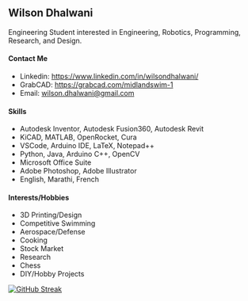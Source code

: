 ## Wilson Dhalwani

Engineering Student interested in Engineering, Robotics, Programming, Research, and Design. 

#### Contact Me
- Linkedin: https://www.linkedin.com/in/wilsondhalwani/ 
- GrabCAD: https://grabcad.com/midlandswim-1 
- Email: wilson.dhalwani@gmail.com

#### Skills
- Autodesk Inventor, Autodesk Fusion360, Autodesk Revit 
- KiCAD, MATLAB, OpenRocket, Cura
- VSCode, Arduino IDE, LaTeX, Notepad++
- Python, Java, Arduino C++, OpenCV
- Microsoft Office Suite
- Adobe Photoshop, Adobe Illustrator 
- English, Marathi, French 

#### Interests/Hobbies
- 3D Printing/Design 
- Competitive Swimming
- Aerospace/Defense 
- Cooking 
- Stock Market 
- Research 
- Chess 
- DIY/Hobby Projects

[![GitHub Streak](https://streak-stats.demolab.com?user=Midlandswim&theme=hacker&date_format=M%20j%5B%2C%20Y%5D&background=45%2C465D4A00%2C000000&stroke=2FFF3AB9&border=8CEB94&hide_current_streak=true&hide_longest_streak=true)](https://git.io/streak-stats)

<!---
Midlandswim/Midlandswim is a ✨ special ✨ repository because its `README.md` (this file) appears on your GitHub profile.
You can click the Preview link to take a look at your changes.
--->
